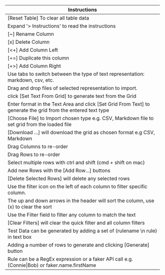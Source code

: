|Instructions|
|-----|
|[Reset Table] To clear all table data|
| Expand '> Instructions' to read the instructions|
|[~] Rename Column|
|[x] Delete Column|
|[<+] Add Column Left|
|[+=] Duplicate this column|
|[+>] Add Column Right|
|Use tabs to switch between the type of text representation: markdown, csv, etc.|
|Drag and drop files of selected representation to import.|
|click [Set Text From Grid] to generate text from the Grid|
|Enter format in the Text Area and click [Set Grid From Text] to generate the grid from the entered text type|
|[Choose File] to Import chosen type e.g. CSV, Markdown file to set grid from the loaded file|
|[Download ...] will download the grid as chosen format e.g CSV, Markdown|
|Drag Columns to re-order|
|Drag Rows to re-order|
|Select multiple rows with ctrl and shift (cmd + shift on mac)|
|Add new Rows with the [Add Row...] buttons|
|[Delete Selected Rows] will delete any selected rows|
|Use the filter icon on the left of each column to filter specific column.|
|The up and down arrows in the header will sort the column, use (x) to clear the sort|
|Use the Filter field to filter any column to match the text|
|[Clear Filters] will clear the quick filter and all column filters|
|Test Data can be generated by adding a set of (rulename \n rule) in text box|
|Adding a number of rows to generate and clicking [Generate] button |
|Rule can be a RegEx expression or a faker API call e.g. (Connie&#124;Bob) or faker.name.firstName|
